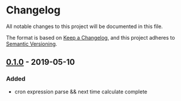 # Changelog
All notable changes to this project will be documented in this file.

The format is based on [Keep a Changelog](https://keepachangelog.com/en/1.0.0/),
and this project adheres to [Semantic Versioning](https://semver.org/spec/v2.0.0.html).

## [0.1.0] - 2019-05-10
### Added
- cron expression parse && next time calculate complete

[0.1.0]: https://github.com/dongfg/gocronexpr/releases/tag/v0.0.1